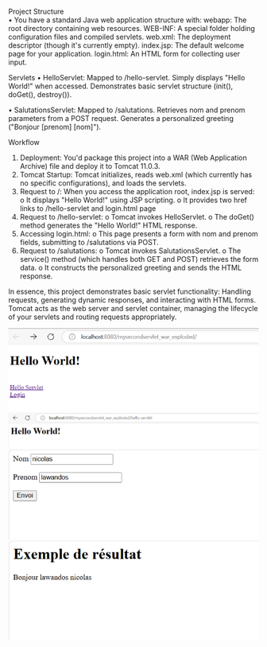 Project Structure\
•	You have a standard Java web application structure with:
webapp: The root directory containing web resources.
WEB-INF: A special folder holding configuration files and compiled servlets.
web.xml: The deployment descriptor (though it's currently empty).
index.jsp: The default welcome page for your application.
login.html: An HTML form for collecting user input.


Servlets
•	HelloServlet:
Mapped to /hello-servlet.
Simply displays "Hello World!" when accessed.
Demonstrates basic servlet structure (init(), doGet(), destroy()).

•	SalutationsServlet:
Mapped to /salutations.
Retrieves nom and prenom parameters from a POST request.
Generates a personalized greeting ("Bonjour [prenom] [nom]").

Workflow
1.	Deployment: You'd package this project into a WAR (Web Application Archive) file and deploy it to Tomcat 11.0.3.
2.	Tomcat Startup: Tomcat initializes, reads web.xml (which currently has no specific configurations), and loads the servlets.
3.	Request to /: When you access the application root, index.jsp is served:
      o	It displays "Hello World!" using JSP scripting.
      o	It provides two href links  to /hello-servlet and login.html page
4.	Request to /hello-servlet:
      o	Tomcat invokes HelloServlet.
      o	The doGet() method generates the "Hello World!" HTML response.
5.	Accessing login.html:
      o	This page presents a form with nom and prenom fields, submitting to /salutations via POST.
6.	Request to /salutations:
      o	Tomcat invokes SalutationsServlet.
      o	The service() method (which handles both GET and POST) retrieves the form data.
      o	It constructs the personalized greeting and sends the HTML response.

In essence, this project demonstrates basic servlet functionality: Handling requests, generating dynamic responses, and interacting with HTML forms. Tomcat acts as the web server and servlet container, managing the lifecycle of your servlets and routing requests appropriately.

![img_2.png](img_2.png)
![img_3.png](img_3.png)
![img_4.png](img_4.png)
![img_5.png](img_5.png)